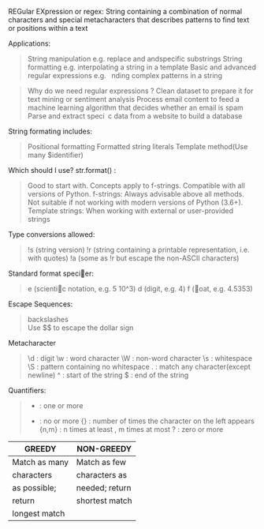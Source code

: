 REGular EXpression or regex:
String containing a combination of normal characters and special metacharacters that describes patterns to find text or positions within a text

Applications:
>String manipulation
e.g. replace and andspecific substrings
>String formatting
e.g. interpolating a string in a template
>Basic and advanced regular expressions
e.g.  nding complex patterns in a string

> Why do we need regular expressions ?
Clean dataset to prepare it for text mining or sentiment analysis
Process email content to feed a machine learning algorithm that decides whether an email is spam
Parse and extract speci c data from a website to build a database

String formating includes:
>Positional formatting
>Formatted string literals
>Template method(Use many $identifier)

Which should I use?
str.format() :
>Good to start with. Concepts apply to f-strings.
>Compatible with all versions of Python.
f-strings:
>Always advisable above all methods.
>Not suitable if not working with modern versions of Python (3.6+).
Template strings:
>When working with external or user-provided strings

Type conversions allowed:
>!s (string version)
>!r (string containing a printable representation, i.e. with quotes)
>!a (some as !r but escape the non-ASCII characters)

Standard format speci􀃗er:
>e (scienti􀃗c notation, e.g. 5 10^3)
>d (digit, e.g. 4)
>f (􀃘oat, e.g. 4.5353)

Escape Sequences:
>backslashes \
>Use $$ to escape the dollar sign

Metacharacter
>\d : digit
>\w : word character
>\W : non-word character
>\s : whitespace
>\S : pattern containing no whitespace
>. : match any character(except newline)
>^ : start of the string
>$ : end of the string

Quantifiers:
>+ : one or more
>* : no or more
>{} : number of times the character on the left appears
>{n,m} : n times at least , m times at most
>? : zero or more

|     GREEDY    |   NON-GREEDY   |
|---------------|----------------|
| Match as many | Match as few   |
| characters    | characters as  |
| as possible;  | needed; return |
| return        | shortest match |
| longest match |

